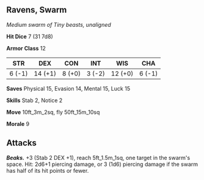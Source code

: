 ## Ravens, Swarm

*Medium swarm of Tiny beasts, unaligned*

**Hit Dice** 7 (31 7d8)

**Armor Class** 12

| STR     | DEX     | CON     | INT     | WIS     | CHA     |
|---------|---------|---------|---------|---------|---------|
|  6 (-1) | 14 (+1) |  8 (+0) |  3 (-2) | 12 (+0) |  6 (-1) |

**Saves** Physical 15, Evasion 14, Mental 15, Luck 15

**Skills** Stab 2, Notice 2

**Move** 10ft_3m_2sq, fly 50ft_15m_10sq

**Morale** 9

## Attacks

***Beaks.*** +3 (Stab 2 DEX +1), reach 5ft_1.5m_1sq, one target in the swarm's space. Hit: 2d6+1 piercing damage, or 3 (1d6) piercing damage if the swarm has half of its hit points or fewer.


